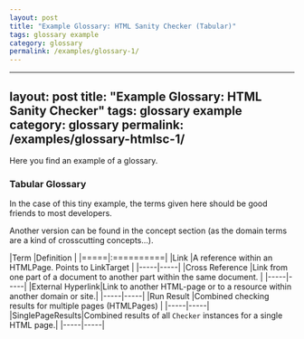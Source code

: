 ```yaml
---
layout: post
title: "Example Glossary: HTML Sanity Checker (Tabular)"
tags: glossary example 
category: glossary
permalink: /examples/glossary-1/
---
```


---
layout: post
title: "Example Glossary: HTML Sanity Checker"
tags: glossary example 
category: glossary
permalink: /examples/glossary-htmlsc-1/
---

Here you find an example of a glossary. 


### Tabular Glossary 
In the case of this tiny example, the terms given here should be good friends to most developers. 

Another version can be found in the concept section (as the domain terms are a kind of crosscutting concepts...). 


|Term |Definition |
|=====|:==========|
|Link |A reference within an HTMLPage. Points to LinkTarget      |
|-----|-----|
|Cross Reference  |Link from one part of a document to another part within the same document. |
|-----|-----|
|External Hyperlink|Link to another HTML-page or to a resource within another domain or site.|
|-----|-----|
|Run Result       |Combined checking results for multiple pages (HTMLPages)   |
|-----|-----|
|SinglePageResults|Combined results of all `Checker` instances for a single HTML page.|
|-----|-----|
